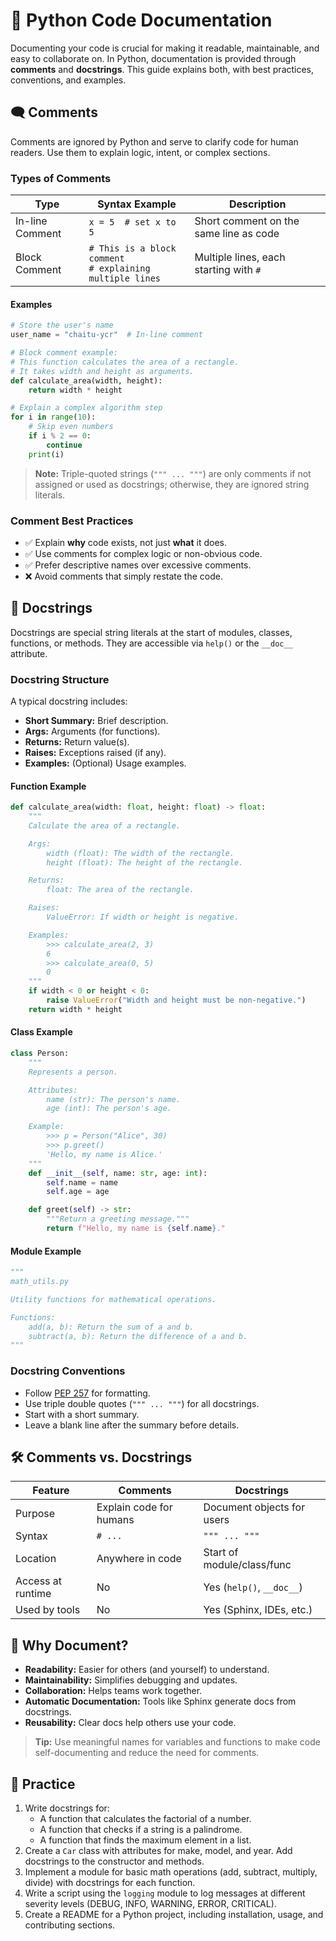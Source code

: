 # 📝 Python Code Documentation

Documenting your code is crucial for making it readable, maintainable, and easy to collaborate on. In Python, documentation is provided through **comments** and **docstrings**. This guide explains both, with best practices, conventions, and examples.

## 🗨️ Comments

Comments are ignored by Python and serve to clarify code for human readers. Use them to explain logic, intent, or complex sections.

### Types of Comments

| Type            | Syntax Example                         | Description                                 |
|-----------------|---------------------------------------|---------------------------------------------|
| In-line Comment | `x = 5  # set x to 5`                 | Short comment on the same line as code      |
| Block Comment   | `# This is a block comment`<br>`# explaining multiple lines` | Multiple lines, each starting with `#`      |

#### Examples

```python
# Store the user's name
user_name = "chaitu-ycr"  # In-line comment

# Block comment example:
# This function calculates the area of a rectangle.
# It takes width and height as arguments.
def calculate_area(width, height):
    return width * height

# Explain a complex algorithm step
for i in range(10):
    # Skip even numbers
    if i % 2 == 0:
        continue
    print(i)
```

> **Note:**
> Triple-quoted strings (`""" ... """`) are only comments if not assigned or used as docstrings; otherwise, they are ignored string literals.

### Comment Best Practices

- ✅ Explain **why** code exists, not just **what** it does.
- ✅ Use comments for complex logic or non-obvious code.
- ✅ Prefer descriptive names over excessive comments.
- ❌ Avoid comments that simply restate the code.

## 📄 Docstrings

Docstrings are special string literals at the start of modules, classes, functions, or methods. They are accessible via `help()` or the `__doc__` attribute.

### Docstring Structure

A typical docstring includes:

- **Short Summary:** Brief description.
- **Args:** Arguments (for functions).
- **Returns:** Return value(s).
- **Raises:** Exceptions raised (if any).
- **Examples:** (Optional) Usage examples.

#### Function Example

```python
def calculate_area(width: float, height: float) -> float:
    """
    Calculate the area of a rectangle.

    Args:
        width (float): The width of the rectangle.
        height (float): The height of the rectangle.

    Returns:
        float: The area of the rectangle.

    Raises:
        ValueError: If width or height is negative.

    Examples:
        >>> calculate_area(2, 3)
        6
        >>> calculate_area(0, 5)
        0
    """
    if width < 0 or height < 0:
        raise ValueError("Width and height must be non-negative.")
    return width * height
```

#### Class Example

```python
class Person:
    """
    Represents a person.

    Attributes:
        name (str): The person's name.
        age (int): The person's age.

    Example:
        >>> p = Person("Alice", 30)
        >>> p.greet()
        'Hello, my name is Alice.'
    """
    def __init__(self, name: str, age: int):
        self.name = name
        self.age = age

    def greet(self) -> str:
        """Return a greeting message."""
        return f"Hello, my name is {self.name}."
```

#### Module Example

```python
"""
math_utils.py

Utility functions for mathematical operations.

Functions:
    add(a, b): Return the sum of a and b.
    subtract(a, b): Return the difference of a and b.
"""
```

### Docstring Conventions

- Follow [PEP 257](https://peps.python.org/pep-0257/) for formatting.
- Use triple double quotes (`""" ... """`) for all docstrings.
- Start with a short summary.
- Leave a blank line after the summary before details.

## 🛠️ Comments vs. Docstrings

| Feature           | Comments                | Docstrings                |
|-------------------|------------------------|---------------------------|
| Purpose           | Explain code for humans | Document objects for users|
| Syntax            | `# ...`                 | `""" ... """`             |
| Location          | Anywhere in code        | Start of module/class/func|
| Access at runtime | No                      | Yes (`help()`, `__doc__`) |
| Used by tools     | No                      | Yes (Sphinx, IDEs, etc.)  |

## 🚀 Why Document?

- **Readability:** Easier for others (and yourself) to understand.
- **Maintainability:** Simplifies debugging and updates.
- **Collaboration:** Helps teams work together.
- **Automatic Documentation:** Tools like Sphinx generate docs from docstrings.
- **Reusability:** Clear docs help others use your code.

> **Tip:**
> Use meaningful names for variables and functions to make code self-documenting and reduce the need for comments.

## 🧪 Practice

1. Write docstrings for:
   - A function that calculates the factorial of a number.
   - A function that checks if a string is a palindrome.
   - A function that finds the maximum element in a list.
2. Create a `Car` class with attributes for make, model, and year. Add docstrings to the constructor and methods.
3. Implement a module for basic math operations (add, subtract, multiply, divide) with docstrings for each function.
4. Write a script using the `logging` module to log messages at different severity levels (DEBUG, INFO, WARNING, ERROR, CRITICAL).
5. Create a README for a Python project, including installation, usage, and contributing sections.
